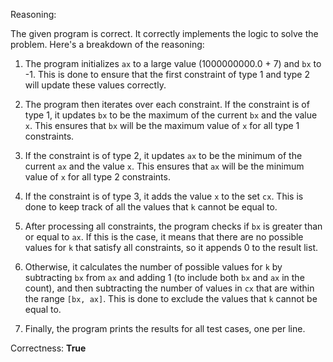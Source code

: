 Reasoning:

The given program is correct. It correctly implements the logic to solve the problem. Here's a breakdown of the reasoning:

1. The program initializes `ax` to a large value (1000000000.0 + 7) and `bx` to -1. This is done to ensure that the first constraint of type 1 and type 2 will update these values correctly.

2. The program then iterates over each constraint. If the constraint is of type 1, it updates `bx` to be the maximum of the current `bx` and the value `x`. This ensures that `bx` will be the maximum value of `x` for all type 1 constraints.

3. If the constraint is of type 2, it updates `ax` to be the minimum of the current `ax` and the value `x`. This ensures that `ax` will be the minimum value of `x` for all type 2 constraints.

4. If the constraint is of type 3, it adds the value `x` to the set `cx`. This is done to keep track of all the values that `k` cannot be equal to.

5. After processing all constraints, the program checks if `bx` is greater than or equal to `ax`. If this is the case, it means that there are no possible values for `k` that satisfy all constraints, so it appends 0 to the result list.

6. Otherwise, it calculates the number of possible values for `k` by subtracting `bx` from `ax` and adding 1 (to include both `bx` and `ax` in the count), and then subtracting the number of values in `cx` that are within the range `[bx, ax]`. This is done to exclude the values that `k` cannot be equal to.

7. Finally, the program prints the results for all test cases, one per line.

Correctness: **True**